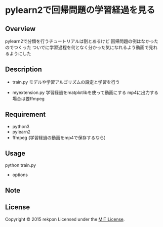 pylearn2で回帰問題の学習経過を見る
====

## Overview
pylearn2で分類を行うチュートリアルは割とあるけど
回帰問題の例はなかったのでつくった
ついでに学習過程を何となく分かった気になれるよう動画で見れるようにした

## Description
* train.py
モデルや学習アルゴリズムの設定と学習を行う

* myextension.py
学習経過をmatplotlibを使って動画にする
mp4に出力する場合は要ffmpeg

## Requirement
* python3
* pylearn2
* ffmpeg (学習経過の動画をmp4で保存するなら)

## Usage
python train.py <options>

- options


## Note

## License
Copyright &copy; 2015 rekpon
Licensed under the [MIT License][mit].

[MIT]: http://www.opensource.org/licenses/mit-license.php
